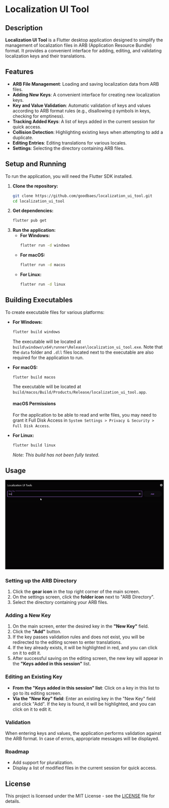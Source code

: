 # Localization UI Tool

## Description

**Localization UI Tool** is a Flutter desktop application designed to simplify the management of localization files in ARB (Application Resource Bundle) format. It provides a convenient interface for adding, editing, and validating localization keys and their translations.

## Features

*   **ARB File Management**: Loading and saving localization data from ARB files.
*   **Adding New Keys**: A convenient interface for creating new localization keys.
*   **Key and Value Validation**: Automatic validation of keys and values according to ARB format rules (e.g., disallowing `@` symbols in keys, checking for emptiness).
*   **Tracking Added Keys**: A list of keys added in the current session for quick access.
*   **Collision Detection**: Highlighting existing keys when attempting to add a duplicate.
*   **Editing Entries**: Editing translations for various locales.
*   **Settings**: Selecting the directory containing ARB files.

## Setup and Running

To run the application, you will need the Flutter SDK installed.

1.  **Clone the repository:**
    ```bash
    git clone https://github.com/goodbaes/localization_ui_tool.git
    cd localization_ui_tool
    ```
2.  **Get dependencies:**
    ```bash
    flutter pub get
    ```
3.  **Run the application:**
    *   **For Windows:**
        ```bash
        flutter run -d windows
        ```
    *   **For macOS:**
        ```bash
        flutter run -d macos
        ```
    *   **For Linux:**
        ```bash
        flutter run -d linux
        ```

## Building Executables

To create executable files for various platforms:

*   **For Windows:**
    ```bash
    flutter build windows
    ```
    The executable will be located at `build\windows\x64\runner\Release\localization_ui_tool.exe`. Note that the `data` folder and `.dll` files located next to the executable are also required for the application to run.

*   **For macOS:**
    ```bash
    flutter build macos
    ```
    The executable will be located at `build/macos/Build/Products/Release/localization_ui_tool.app`.

    #### macOS Permissions
    For the application to be able to read and write files, you may need to grant it Full Disk Access in `System Settings > Privacy & Security > Full Disk Access`.

*   **For Linux:**
    ```bash
    flutter build linux
    ```
    *Note: This build has not been fully tested.*

## Usage

![Example Usage](example.gif)

### Setting up the ARB Directory

1.  Click the **gear icon** in the top right corner of the main screen.
2.  On the settings screen, click the **folder icon** next to "ARB Directory".
3.  Select the directory containing your ARB files.

### Adding a New Key

1.  On the main screen, enter the desired key in the **"New Key"** field.
2.  Click the **"Add"** button.
3.  If the key passes validation rules and does not exist, you will be redirected to the editing screen to enter translations.
4.  If the key already exists, it will be highlighted in red, and you can click on it to edit it.
5.  After successful saving on the editing screen, the new key will appear in the **"Keys added in this session"** list.

### Editing an Existing Key

*   **From the "Keys added in this session" list**: Click on a key in this list to go to its editing screen.
*   **Via the "New Key" field**: Enter an existing key in the "New Key" field and click "Add". If the key is found, it will be highlighted, and you can click on it to edit it.

### Validation

When entering keys and values, the application performs validation against the ARB format. In case of errors, appropriate messages will be displayed.


### Roadmap

- Add support for pluralization.
- Display a list of modified files in the current session for quick access.

## License

This project is licensed under the MIT License - see the [LICENSE](LICENSE) file for details.
